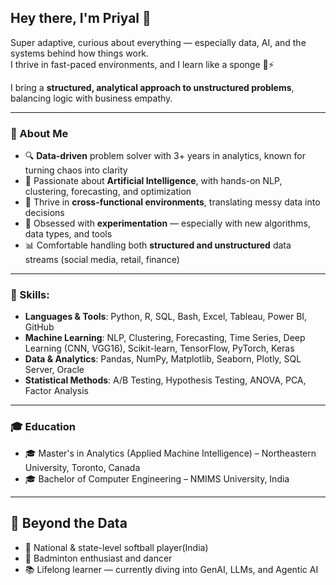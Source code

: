 ## Hey there, I'm Priyal 👋

Super adaptive, curious about everything — especially data, AI, and the systems behind how things work.  
I thrive in fast-paced environments, and I learn like a sponge 🧠⚡  

I bring a **structured, analytical approach to unstructured problems**, balancing logic with business empathy.

---

### 🚀 About Me
- 🔍 **Data-driven** problem solver with 3+ years in analytics, known for turning chaos into clarity  
- 🤖 Passionate about **Artificial Intelligence**, with hands-on NLP, clustering, forecasting, and optimization  
- 🔗 Thrive in **cross-functional environments**, translating messy data into decisions  
- 🧪 Obsessed with **experimentation** — especially with new algorithms, data types, and tools  
- 📊 Comfortable handling both **structured and unstructured** data streams (social media, retail, finance)

---

### 🧠 Skills:
- **Languages & Tools**: Python, R, SQL, Bash, Excel, Tableau, Power BI, GitHub
- **Machine Learning**: NLP, Clustering, Forecasting, Time Series, Deep Learning (CNN, VGG16), Scikit-learn, TensorFlow, PyTorch, Keras
- **Data & Analytics**: Pandas, NumPy, Matplotlib, Seaborn, Plotly, SQL Server, Oracle
- **Statistical Methods**: A/B Testing, Hypothesis Testing, ANOVA, PCA, Factor Analysis 

---

### 🎓 Education
- 🎓 Master's in Analytics (Applied Machine Intelligence) – Northeastern University, Toronto, Canada  
- 🎓 Bachelor of Computer Engineering – NMIMS University, India  

---

## 🏸 Beyond the Data
- 🥎 National & state-level softball player(India)  
- 🏸 Badminton enthusiast and dancer  
- 📚 Lifelong learner — currently diving into GenAI, LLMs, and Agentic AI
